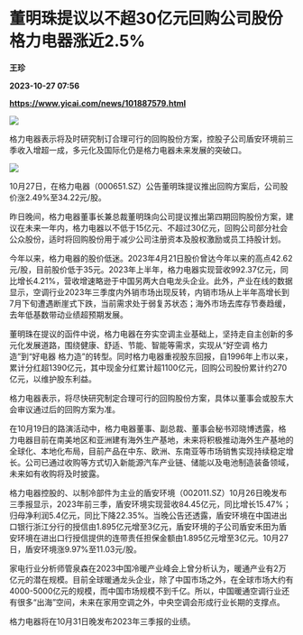 # 董明珠提议以不超30亿元回购公司股份 格力电器涨近2.5%
**王珍**

**2023-10-27 07:56**

**https://www.yicai.com/news/101887579.html**

![](https://imgcdn.yicai.com/uppics/slides/2023/10/3488dd4ae6272ff72c544f77f944adf3.jpg)

格力电器表示将及时研究制订合理可行的回购股份方案，控股子公司盾安环境前三季收入增超一成，多元化及国际化仍是格力电器未来发展的突破口。

![](https://imgcdn.yicai.com/uppics/images/2023/10/04f89462c2128ce87db9ab7095e15df6.jpg)

10月27日，在格力电器（000651.SZ）公告董明珠提议推出回购方案后，公司股价涨2.49%至34.22元/股。

昨日晚间，格力电器董事长兼总裁董明珠向公司提议推出第四期回购股份方案，建议在未来一年内，格力电器以不低于15亿元、不超过30亿元，回购公司部分社会公众股份，适时将回购股份用于减少公司注册资本及股权激励或员工持股计划。

今年以来，格力电器的股价低迷。2023年4月21日股价曾达今年以来的高点42.62元/股，目前股价低于35元。2023年上半年，格力电器实现营收992.37亿元，同比增长4.21%，营收增速略逊于中国另两大白电龙头企业。此外，产业在线的数据显示，空调行业2023年三季度内外销市场出现反转，内销市场从上半年高增长到7月下旬遭遇断崖式下跌，当前需求处于弱复苏状态；海外市场去库存节奏趋缓，去年低基数带动业绩超预期发展。

董明珠在提议的函件中说，格力电器在夯实空调主业基础上，坚持走自主创新的多元化发展道路，围绕健康、舒适、节能、智能等需求，实现从“好空调 格力造”到“好电器 格力造”的转型。同时格力电器重视股东回报，自1996年上市以来，累计分红超1390亿元，其中现金分红累计超1100亿元，回购公司股份累计约270亿元，以维护股东利益。

格力电器表示，将尽快研究制定合理可行的回购股份方案，具体以董事会或股东大会审议通过后的回购方案为准。

在10月19日的路演活动中，格力电器董事、副总裁、董事会秘书邓晓博透露，格力电器目前在南美地区和亚洲建有海外生产基地，未来将积极推动海外生产基地的全球化、本地化布局，目前产品在中东、欧洲、东南亚等市场销售实现持续稳定增长。公司已通过收购等方式切入新能源汽车产业链、储能以及电池制造装备领域，未来如有收购将及时披露。

格力电器控股的、以制冷部件为主业的盾安环境（002011.SZ）10月26日晚发布三季报显示，2023年前三季，盾安环境实现营收84.45亿元，同比增长15.47%；归母净利润5.4亿元，同比下降22.35%。当晚公告还透露，盾安环境在中国进出口银行浙江分行的授信由1.895亿元增至3亿元，盾安环境的子公司盾安禾田为盾安环境在进出口行授信提供的连带责任担保金额由1.895亿元增至3亿元。10月27日，盾安环境涨9.97%至11.03元/股。

家电行业分析师管泉森在2023中国冷暖产业峰会上曾分析认为，暖通产业有2万亿元的潜在规模。目前全球暖通龙头企业，除了中国市场之外，在全球市场大约有4000-5000亿元的规模，而中国市场规模不到千亿。所以，中国暖通空调行业还有很多“出海”空间，未来在家用空调之外，中央空调会形成行业长期的支撑点。

格力电器将在10月31日晚发布2023年三季报的业绩。